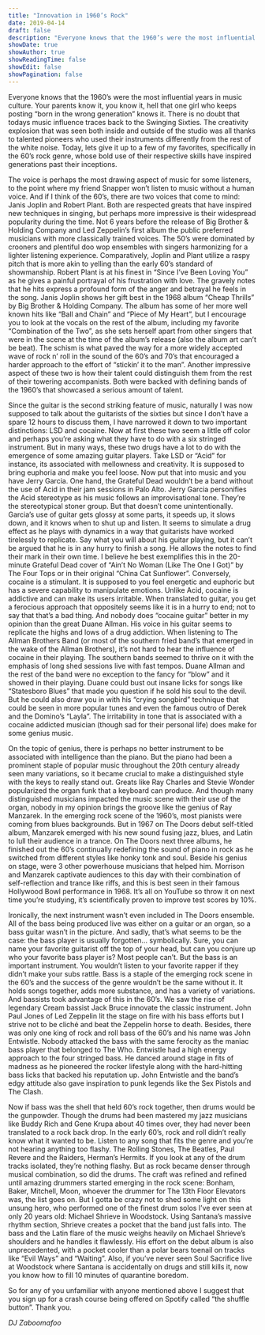 ```yaml
---
title: "Innovation in 1960’s Rock"
date: 2019-04-14
draft: false
description: "Everyone knows that the 1960’s were the most influential years in music culture. Your parents know it, you know it, hell that one girl who keeps posting “born in the wrong generation” knows it."
showDate: true
showAuthor: true
showReadingTime: false
showEdit: false
showPagination: false
---
```




Everyone knows that the 1960’s were the most influential years in music culture. Your parents know it, you know it, hell that one girl who keeps posting “born in the wrong generation” knows it. There is no doubt that todays music influence traces back to the Swinging Sixties. The creativity explosion that was seen both inside and outside of the studio was all thanks to talented pioneers who used their instruments differently from the rest of the white noise. Today, lets give it up to a few of my favorites, specifically in the 60’s rock genre, whose bold use of their respective skills have inspired generations past their inceptions.

The voice is perhaps the most drawing aspect of music for some listeners, to the point where my friend Snapper won’t listen to music without a human voice. And if I think of the 60’s, there are two voices that come to mind: Janis Joplin and Robert Plant. Both are respected greats that have inspired new techniques in singing, but perhaps more impressive is their widespread popularity during the time. Not 6 years before the release of Big Brother & Holding Company and Led Zeppelin’s first album the public preferred musicians with more classically trained voices. The 50’s were dominated by crooners and plentiful doo wop ensembles with singers harmonizing for a lighter listening experience. Comparatively, Joplin and Plant utilize a raspy pitch that is more akin to yelling than the early 60’s standard of showmanship. Robert Plant is at his finest in “Since I’ve Been Loving You” as he gives a painful portrayal of his frustration with love. The gravely notes that he hits express a profound form of the anger and betrayal he feels in the song. Janis Joplin shows her gift best in the 1968 album “Cheap Thrills” by Big Brother & Holding Company. The album has some of her more well known hits like “Ball and Chain” and “Piece of My Heart”, but I encourage you to look at the vocals on the rest of the album, including my favorite “Combination of the Two”, as she sets herself apart from other singers that were in the scene at the time of the album’s release (also the album art can’t be beat). The schism is what paved the way for a more widely accepted wave of rock n’ roll in the sound of the 60’s and 70’s that encouraged a harder approach to the effort of “stickin’ it to the man”. Another impressive aspect of these two is how their talent could distinguish them from the rest of their towering accompanists. Both were backed with defining bands of the 1960’s that showcased a serious amount of talent.

Since the guitar is the second striking feature of music, naturally I was now supposed to talk about the guitarists of the sixties but since I don’t have a spare 12 hours to discuss them, I have narrowed it down to two important distinctions: LSD and cocaine. Now at first these two seem a little off color and perhaps you’re asking what they have to do with a six stringed instrument. But in many ways, these two drugs have a lot to do with the emergence of some amazing guitar players. Take LSD or “Acid” for instance, its associated with mellowness and creativity. It is supposed to bring euphoria and make you feel loose. Now put that into music and you have Jerry Garcia. One hand, the Grateful Dead wouldn’t be a band without the use of Acid in their jam sessions in Palo Alto. Jerry Garcia personifies the Acid stereotype as his music follows an improvisational tone. They’re the stereotypical stoner group. But that doesn’t come unintentionally. Garcia’s use of guitar gets glossy at some parts, it speeds up, it slows down, and it knows when to shut up and listen. It seems to simulate a drug effect as he plays with dynamics in a way that guitarists have worked tirelessly to replicate. Say what you will about his guitar playing, but it can’t be argued that he is in any hurry to finish a song. He allows the notes to find their mark in their own time. I believe he best exemplifies this in the 20-minute Grateful Dead cover of “Ain’t No Woman (Like The One I Got)” by The Four Tops or in their original “China Cat Sunflower”. Conversely, cocaine is a stimulant. It is supposed to you feel energetic and euphoric but has a severe capability to manipulate emotions. Unlike Acid, cocaine is addictive and can make its users irritable. When translated to guitar, you get a ferocious approach that oppositely seems like it is in a hurry to end; not to say that that’s a bad thing. And nobody does “cocaine guitar” better in my opinion than the great Duane Allman. His voice in his guitar seems to replicate the highs and lows of a drug addiction. When listening to The Allman Brothers Band (or most of the southern fried band’s that emerged in the wake of the Allman Brothers), it’s not hard to hear the influence of cocaine in their playing. The southern bands seemed to thrive on it with the emphasis of long shed sessions live with fast tempos. Duane Allman and the rest of the band were no exception to the fancy for “blow” and it showed in their playing. Duane could bust out insane licks for songs like “Statesboro Blues” that made you question if he sold his soul to the devil. But he could also draw you in with his “crying songbird” technique that could be seen in more popular tunes and even the famous outro of Derek and the Domino’s “Layla”. The irritability in tone that is associated with a cocaine addicted musician (though sad for their personal life) does make for some genius music.

On the topic of genius, there is perhaps no better instrument to be associated with intelligence than the piano. But the piano had been a prominent staple of popular music throughout the 20th century already seen many variations, so it became crucial to make a distinguished style with the keys to really stand out. Greats like Ray Charles and Stevie Wonder popularized the organ funk that a keyboard can produce. And though many distinguished musicians impacted the music scene with their use of the organ, nobody in my opinion brings the groove like the genius of Ray Manzarek. In the emerging rock scene of the 1960’s, most pianists were coming from blues backgrounds. But in 1967 on The Doors debut self-titled album, Manzarek emerged with his new sound fusing jazz, blues, and Latin to lull their audience in a trance. On The Doors next three albums, he finished out the 60’s continually redefining the sound of piano in rock as he switched from different styles like honky tonk and soul. Beside his genius on stage, were 3 other powerhouse musicians that helped him. Morrison and Manzarek captivate audiences to this day with their combination of self-reflection and trance like riffs, and this is best seen in their famous Hollywood Bowl performance in 1968. It’s all on YouTube so throw it on next time you’re studying, it’s scientifically proven to improve test scores by 10%.

Ironically, the next instrument wasn’t even included in The Doors ensemble. All of the bass being produced live was either on a guitar or an organ, so a bass guitar wasn’t in the picture. And sadly, that’s what seems to be the case: the bass player is usually forgotten… symbolically. Sure, you can name your favorite guitarist off the top of your head, but can you conjure up who your favorite bass player is? Most people can’t. But the bass is an important instrument. You wouldn’t listen to your favorite rapper if they didn’t make your subs rattle. Bass is a staple of the emerging rock scene in the 60’s and the success of the genre wouldn’t be the same without it. It holds songs together, adds more substance, and has a variety of variations. And bassists took advantage of this in the 60’s. We saw the rise of legendary Cream bassist Jack Bruce innovate the classic instrument. John Paul Jones of Led Zeppelin lit the stage on fire with his bass efforts but I strive not to be cliché and beat the Zeppelin horse to death. Besides, there was only one king of rock and roll bass of the 60’s and his name was John Entwistle. Nobody attacked the bass with the same ferocity as the maniac bass player that belonged to The Who. Entwistle had a high energy approach to the four stringed bass. He danced around stage in fits of madness as he pioneered the rocker lifestyle along with the hard-hitting bass licks that backed his reputation up. John Entwistle and the band’s edgy attitude also gave inspiration to punk legends like the Sex Pistols and The Clash.

Now if bass was the shell that held 60’s rock together, then drums would be the gunpowder. Though the drums had been mastered my jazz musicians like Buddy Rich and Gene Krupa about 40 times over, they had never been translated to a rock back drop. In the early 60’s, rock and roll didn’t really know what it wanted to be. Listen to any song that fits the genre and you’re not hearing anything too flashy. The Rolling Stones, The Beatles, Paul Revere and the Raiders, Herman’s Hermits. If you look at any of the drum tracks isolated, they’re nothing flashy. But as rock became denser through musical combination, so did the drums. The craft was refined and refined until amazing drummers started emerging in the rock scene: Bonham, Baker, Mitchell, Moon, whoever the drummer for The 13th Floor Elevators was, the list goes on. But I gotta be crazy not to shed some light on this unsung hero, who performed one of the finest drum solos I’ve ever seen at only 20 years old: Michael Shrieve in Woodstock. Using Santana’s massive rhythm section, Shrieve creates a pocket that the band just falls into. The bass and the Latin flare of the music weighs heavily on Michael Shrieve’s shoulders and he handles it flawlessly. His effort on the debut album is also unprecedented, with a pocket cooler than a polar bears toenail on tracks like “Evil Ways” and “Waiting”. Also, if you’ve never seen Soul Sacrifice live at Woodstock where Santana is accidentally on drugs and still kills it, now you know how to fill 10 minutes of quarantine boredom.

So for any of you unfamiliar with anyone mentioned above I suggest that you sign up for a crash course being offered on Spotify called “the shuffle button”. Thank you.

_DJ Zaboomafoo_
